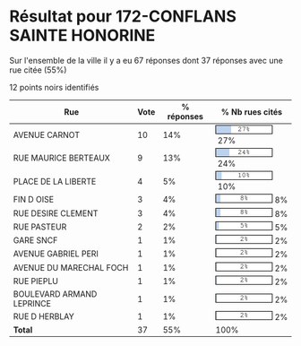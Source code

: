 # Résultat pour 172-CONFLANS SAINTE HONORINE

Sur l'ensemble de la ville il y a eu 67 réponses dont 37 réponses avec une rue citée (55%)

12 points noirs identifiés

| Rue | Vote | % réponses | % Nb rues cités|
|-----|------|------------|----------------|
| AVENUE CARNOT | 10 | 14% | <img src="../../img/bar_27.gif" />&nbsp;27%|
| RUE MAURICE BERTEAUX | 9 | 13% | <img src="../../img/bar_24.gif" />&nbsp;24%|
| PLACE DE LA LIBERTE | 4 | 5% | <img src="../../img/bar_10.gif" />&nbsp;10%|
| FIN D OISE | 3 | 4% | <img src="../../img/bar_8.gif" />&nbsp;8%|
| RUE DESIRE CLEMENT | 3 | 4% | <img src="../../img/bar_8.gif" />&nbsp;8%|
| RUE PASTEUR | 2 | 2% | <img src="../../img/bar_5.gif" />&nbsp;5%|
| GARE SNCF | 1 | 1% | <img src="../../img/bar_2.gif" />&nbsp;2%|
| AVENUE GABRIEL PERI | 1 | 1% | <img src="../../img/bar_2.gif" />&nbsp;2%|
| AVENUE DU MARECHAL FOCH | 1 | 1% | <img src="../../img/bar_2.gif" />&nbsp;2%|
| RUE PIEPLU | 1 | 1% | <img src="../../img/bar_2.gif" />&nbsp;2%|
| BOULEVARD ARMAND LEPRINCE | 1 | 1% | <img src="../../img/bar_2.gif" />&nbsp;2%|
| RUE D HERBLAY | 1 | 1% | <img src="../../img/bar_2.gif" />&nbsp;2%|
| **Total** | 37 | 55% | 100%|
